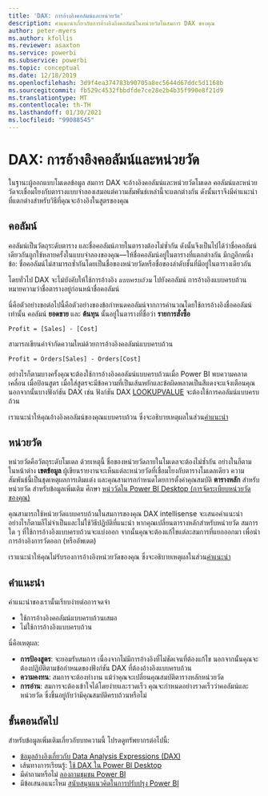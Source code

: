 ```yaml
---
title: 'DAX: การอ้างอิงคอลัมน์และหน่วยวัด'
description: คำแนะนำเกี่ยวกับการอ้างอิงถึงคอลัมน์ในหน่วยวัดในสมการ DAX ของคุณ
author: peter-myers
ms.author: kfollis
ms.reviewer: asaxton
ms.service: powerbi
ms.subservice: powerbi
ms.topic: conceptual
ms.date: 12/18/2019
ms.openlocfilehash: 3d9f4ea374783b90705a8ec5644d67ddc5d1168b
ms.sourcegitcommit: fb529c4532fbbdfde7ce28e2b4b35f990e8f21d9
ms.translationtype: MT
ms.contentlocale: th-TH
ms.lasthandoff: 01/30/2021
ms.locfileid: "99088545"
---
```

# <a name="dax-column-and-measure-references"></a>DAX: การอ้างอิงคอลัมน์และหน่วยวัด

ในฐานะผู้ออกแบบโมเดลข้อมูล สมการ DAX จะอ้างอิงคอลัมน์และหน่วยวัดโมเดล คอลัมน์และหน่วยวัดจะเชื่อมโยงกับตารางแบบจำลองเสมอแต่ความสัมพันธ์เหล่านี้จะแตกต่างกัน ดังนั้นเราจึงมีคำแนะนำที่แตกต่างสำหรับวิธีที่คุณจะอ้างอิงในสูตรของคุณ

## <a name="columns"></a>คอลัมน์

คอลัมน์เป็นวัตถุระดับตาราง และชื่อคอลัมน์ภายในตารางต้องไม่ซ้ำกัน ดังนั้นจึงเป็นไปได้ว่าชื่อคอลัมน์เดียวกันถูกใช้หลายครั้งในแบบจำลองของคุณ—ให้ชื่อคอลัมน์อยู่ในตารางที่แตกต่างกัน มีกฎอีกหนึ่งข้อ: ชื่อคอลัมน์ไม่สามารถซ้ำกันโดยเป็นชื่อของหน่วยวัดหรือชื่อของลำดับชั้นที่มีอยู่ในตารางเดียวกัน

โดยทั่วไป DAX จะไม่บังคับให้ใช้การอ้างอิง _แบบครบถ้วน_ ไปยังคอลัมน์ การอ้างอิงแบบครบถ้วนหมายความว่าชื่อตารางอยู่ก่อนหน้าชื่อคอลัมน์

นี่คือตัวอย่างขอต่อไปนี้คือตัวอย่างของข้อกำหนดคอลัมน์จากการคำนวณโดยใช้การอ้างอิงชื่อคอลัมน์เท่านั้น คอลัมน์ **ยอดขาย** และ **ต้นทุน** นั้นอยู่ในตารางที่ชื่อว่า **รายการสั่งซื้อ**

```dax
Profit = [Sales] - [Cost]
```

สามารถเขียนคำจำกัดความใหม่ด้วยการอ้างอิงคอลัมน์แบบครบถ้วน

```dax
Profit = Orders[Sales] - Orders[Cost]
```

อย่างไรก็ตามบางครั้งคุณจะต้องใช้การอ้างอิงคอลัมน์แบบครบถ้วนเมื่อ Power BI พบความคลาดเคลื่อน เมื่อป้อนสูตร เมื่อใส่สูตรจะมีข้อความที่เป็นเส้นหยักและข้อผิดพลาดเป็นสีแดงจะแจ้งเตือนคุณ นอกจากนั้นบางฟังก์ชัน DAX เช่น ฟังก์ชัน DAX [LOOKUPVALUE](/dax/lookupvalue-function-dax) จะต้องใช้การคอลัมน์แบบครบถ้วน

เราแนะนำให้คุณอ้างอิงคอลัมน์ของคุณแบบครบถ้วน ซึ่งจะอธิบายเหตุผลในส่วน[คำแนะนำ](#recommendations)

## <a name="measures"></a>หน่วยวัด

หน่วยวัดคือวัตถุระดับโมเดล ด้วยเหตุนี้ ชื่อของหน่วยวัดภายในโมเดลจะต้องไม่ซ้ำกัน อย่างในก็ตาม ในหน้าต่าง **เขตข้อมูล** ผู้เขียนรายงานจะเห็นแต่ละหน่วยวัดที่เชื่อมโยงกับตารางโมเดลเดียว ความสัมพันธ์นี้เป็นชุดเหตุผลการเติมแต่ง และคุณสามารถกำหนดโดยการตั้งค่าคุณสมบัติ **ตารางหลัก** สำหรับหน่วยวัด สำหรับข้อมูลเพิ่มเติม ศึกษา [หน่ววัดใน Power BI Desktop (การจัดระเบียบหน่วยวัดของคุณ)](../transform-model/desktop-measures.md#organizing-your-measures)

คุณสามารถใช้หน่วยวัดแบบครบถ้วนในสมการของคุณ DAX intellisense จะเสนอคำแนะนำ อย่างไรก็ตามก็ไม่จำเป็นและไม่ใช้วิธีปฏิบัติที่แนะนำ หากคุณเปลี่ยนตารางหลักสำหรับหน่วยวัด สมการใด ๆ ที่ใช้การอ้างอิงแบบครบถ้วนจะแบ่งออก จากนั้นคุณจะต้องแก้ไขแต่ละสมการที่แยกออกมา เพื่อนำการอ้างอิงการวัดออก (หรืออัพเดต)

เราแนะนำให้คุณไม่รับรองการอ้างอิงหน่วยวัดของคุณ ซึ่งจะอธิบายเหตุผลในส่วน[คำแนะนำ](#recommendations)

## <a name="recommendations"></a>คำแนะนำ

คำแนะนำของเรานั้นเรียบง่ายต่อการจดจำ

- ใช้การอ้างอิงคอลัมน์แบบครบถ้วนเสมอ
- ไม่ใช้การอ้างอิงแบบครบถ้วน

นี่คือเหตุผล:

- **การป้องสูตร**: จะยอมรับสมการ เนื่องจากไม่มีการอ้างอิงที่ไม่ชัดเจนที่ต้องแก้ไข นอกจากนั้นคุณจะต้องปฏิบัติตามข้อกำหนดของฟังก์ชัน DAX ที่ต้องอ้างอิงแบบครบถ้วน
- **ความคงทน**: สมการจะต้องทำงาน แม้ว่าคุณจะเปลี่ยนคุณสมบัติตารางหลักหน่วยวัด
- **การอ่าน**: สมการจะต้องเข้าใจได้โดยง่ายและรวดเร็ว คุณจะกำหนดอย่างรวดเร็วว่าคอลัมน์และหน่วยวัด ซึ่งขึ้นอยู่กับว่ามีคุณสมบัติครบถ้วนหรือไม่

## <a name="next-steps"></a>ขั้นตอนถัดไป

สำหรับข้อมูลเพิ่มเติมเกี่ยวกับบทความนี้ โปรดดูทรัพยากรต่อไปนี้:

- [ข้อมูลอ้างอิงเกี่ยวกับ Data Analysis Expressions (DAX)](/dax/)
- เส้นทางการเรียนรู้: [ใช้ DAX ใน Power BI Desktop](/learn/paths/dax-power-bi/)
- มีคำถามหรือไม่ [ลองถามชุมชน Power BI](https://community.powerbi.com/)
- มีข้อเสนอแนะไหม [สนับสนุนแนวคิดในการปรับปรุง Power BI](https://ideas.powerbi.com)